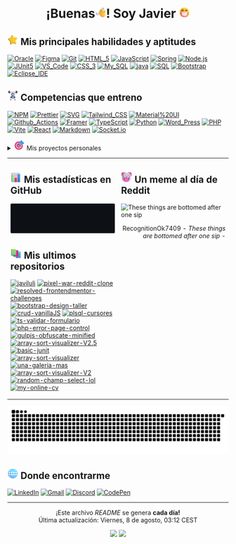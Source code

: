 
<h1 align="center">
¡Buenas<img src="./images/emojis/waving_hand.png" alt="👋" width="25" height="25" />! Soy Javier <img src="./images/emojis/beaming_face_with_smiling_eyes.png" alt="👋" width="25" height="25" />
</h1>

## <img src="./images/emojis/star.png" alt="🌟" width="25" height="25" /> Mis principales habilidades y aptitudes

[![Oracle](https://img.shields.io/badge/Oracle-F80000.svg?style=flat-square&logo=oracle&logoColor=FFFFFF)](#)
[![Figma](https://img.shields.io/badge/Figma-F24E1E.svg?style=flat-square&logo=figma&logoColor=FFFFFF)](#)
[![Git](https://img.shields.io/badge/Git-F05032.svg?style=flat-square&logo=git&logoColor=FFFFFF)](#)
[![HTML_5](https://img.shields.io/badge/HTML_5-E34F26.svg?style=flat-square&logo=html5&logoColor=FFFFFF)](#)
[![JavaScript](https://img.shields.io/badge/JavaScript-F7DF1E.svg?style=flat-square&logo=javascript&logoColor=000000)](#)
[![Spring](https://img.shields.io/badge/Spring-6DB33F.svg?style=flat-square&logo=spring&logoColor=FFFFFF)](#)
[![Node.js](https://img.shields.io/badge/Node.js-339933.svg?style=flat-square&logo=node.js&logoColor=FFFFFF)](#)
[![JUnit5](https://img.shields.io/badge/JUnit5-25A162.svg?style=flat-square&logo=junit5&logoColor=FFFFFF)](#)
[![VS_Code](https://img.shields.io/badge/VS_Code-007ACC.svg?style=flat-square&logo=visualstudiocode&logoColor=FFFFFF)](#)
[![CSS_3](https://img.shields.io/badge/CSS_3-1572B6.svg?style=flat-square&logo=css3&logoColor=FFFFFF)](#)
[![My_SQL](https://img.shields.io/badge/My_SQL-4479A1.svg?style=flat-square&logo=mysql&logoColor=FFFFFF)](#)
[![java](https://img.shields.io/badge/java-007396.svg?style=flat-square&logo=java&logoColor=FFFFFF)](#)
[![SQL](https://img.shields.io/badge/SQL-003B57.svg?style=flat-square&logo=amazon-dynamodb&logoColor=FFFFFF)](#)
[![Bootstrap](https://img.shields.io/badge/Bootstrap-7952B3.svg?style=flat-square&logo=bootstrap&logoColor=FFFFFF)](#)
[![Eclipse_IDE](https://img.shields.io/badge/Eclipse_IDE-2C2255.svg?style=flat-square&logo=eclipseide&logoColor=FFFFFF)](#)

## <img src="./images/emojis/man_lifting_weights_light_skin_tone.png" alt="🏋️‍♂️" width="25" height="25" /> Competencias que entreno

[![NPM](https://img.shields.io/badge/NPM-CB3837.svg?style=flat-square&logo=npm&logoColor=FFFFFF)](#)
[![Prettier](https://img.shields.io/badge/Prettier-F7B93E.svg?style=flat-square&logo=prettier&logoColor=000000)](#)
[![SVG](https://img.shields.io/badge/SVG-FFB13B.svg?style=flat-square&logo=svg&logoColor=000000)](#)
[![Tailwind_CSS](https://img.shields.io/badge/Tailwind_CSS-06B6D4.svg?style=flat-square&logo=tailwindcss&logoColor=FFFFFF)](#)
[![Material%20UI](https://img.shields.io/badge/Material%20UI-007FFF.svg?style=flat-square&logo=mui&logoColor=FFFFFF)](#)
[![Github_Actions](https://img.shields.io/badge/Github_Actions-2088FF.svg?style=flat-square&logo=github-actions&logoColor=FFFFFF)](#)
[![Framer](https://img.shields.io/badge/Framer-0055FF.svg?style=flat-square&logo=framer&logoColor=FFFFFF)](#)
[![TypeScript](https://img.shields.io/badge/TypeScript-3178C6.svg?style=flat-square&logo=typescript&logoColor=FFFFFF)](#)
[![Python](https://img.shields.io/badge/Python-3776AB.svg?style=flat-square&logo=python&logoColor=FFFFFF)](#)
[![Word_Press](https://img.shields.io/badge/Word_Press-21759B.svg?style=flat-square&logo=wordpress&logoColor=FFFFFF)](#)
[![PHP](https://img.shields.io/badge/PHP-777BB4.svg?style=flat-square&logo=php&logoColor=FFFFFF)](#)
[![Vite](https://img.shields.io/badge/Vite-B73BFE.svg?style=flat-square&logo=vite&logoColor=FFD62E)](#)
[![React](https://img.shields.io/badge/React-20232A.svg?style=flat-square&logo=react&logoColor=61DAFB)](#)
[![Markdown](https://img.shields.io/badge/Markdown-000000.svg?style=flat-square&logo=markdown&logoColor=FFFFFF)](#)
[![Socket.io](https://img.shields.io/badge/Socket.io-010101.svg?style=flat-square&logo=Socket.io&logoColor=FFFFFF)](#)

<details>
  <summary> <img src="./images/emojis/bullseye.png" alt="🎯" width="25" height="25" /> Mis proyectos personales </summary>

- [ ] Completar todos los retos de [frontendmentor.io](https://www.frontendmentor.io/challenges)
- [ ] Rehacer el proyecto [una-galeria-mas](https://github.com/javiluli/una-galeria-mas)
- [ ] Rehacer el programa de [java-array-sort-visualizer](https://github.com/javiluli/java-array-sort-visualizer)
- [ ] Customizar el CSS de mi perfil de [CodePen](https://codepen.io/javiluli_dev)
- [ ] Rehacer mi [CV web](https://javiluli.github.io/my-online-cv/) como porfolio con `Astro`.
- [ ] Crear un Bot con `Discord.js`.
- [ ] Crear una aplicación que utilice [Socket.IO](https://socket.io/)

</details>

<table width="960px">
<tr>
<td valign="top" width="50%">
<h2> <img src="./images/emojis/bar_chart.png" alt="📊" width="25" height="25" /> Mis estadísticas en GitHub </h2>

<picture>
<source media="(prefers-color-scheme: dark)" srcset="https://github.com/javiluli/javiluli/blob/master/images/wakatime_weekly_language_stats_black.svg">
<source media="(prefers-color-scheme: light)" srcset="https://github.com/javiluli/javiluli/blob/master/images/wakatime_weekly_language_stats.svg">
<img src="https://github.com/javiluli/javiluli/blob/master/images/wakatime_weekly_language_stats_black.svg">
</picture>

<h2> <img src="./images/emojis/books.png" alt="📘" width="25" height="25" /> Mis ultimos repositorios </h2>

[![javiluli](https://img.shields.io/badge/javiluli-28A745.svg?style=flat-square&logo=github&logoColor=000000)](https://github.com/javiluli/javiluli)
[![pixel-war-reddit-clone](https://img.shields.io/badge/pixel_war_reddit_clone-28A745.svg?style=flat-square&logo=github&logoColor=000000)](https://github.com/javiluli/pixel-war-reddit-clone)
[![resolved-frontendmentor-challenges](https://img.shields.io/badge/resolved_frontendmentor_challenges-28A745.svg?style=flat-square&logo=github&logoColor=000000)](https://github.com/javiluli/resolved-frontendmentor-challenges)
[![bootstrap-design-taller](https://img.shields.io/badge/bootstrap_design_taller-28A745.svg?style=flat-square&logo=github&logoColor=000000)](https://github.com/javiluli/bootstrap-design-taller)
[![crud-vanillaJS](https://img.shields.io/badge/crud_vanillaJS-FFA500.svg?style=flat-square&logo=github&logoColor=000000)](https://github.com/javiluli/crud-vanillaJS)
[![plsql-cursores](https://img.shields.io/badge/plsql_cursores-FFA500.svg?style=flat-square&logo=github&logoColor=000000)](https://github.com/javiluli/plsql-cursores)
[![ts-validar-formulario](https://img.shields.io/badge/ts_validar_formulario-FFA500.svg?style=flat-square&logo=github&logoColor=000000)](https://github.com/javiluli/ts-validar-formulario)
[![php-error-page-control](https://img.shields.io/badge/php_error_page_control-FFA500.svg?style=flat-square&logo=github&logoColor=000000)](https://github.com/javiluli/php-error-page-control)
[![gulpjs-obfuscate-minified](https://img.shields.io/badge/gulpjs_obfuscate_minified-FFA500.svg?style=flat-square&logo=github&logoColor=000000)](https://github.com/javiluli/gulpjs-obfuscate-minified)
[![array-sort-visualizer-V2.5](https://img.shields.io/badge/array_sort_visualizer_V2.5-FFA500.svg?style=flat-square&logo=github&logoColor=000000)](https://github.com/javiluli/array-sort-visualizer-V2.5)
[![basic-junit](https://img.shields.io/badge/basic_junit-FFA500.svg?style=flat-square&logo=github&logoColor=000000)](https://github.com/javiluli/basic-junit)
[![array-sort-visualizer](https://img.shields.io/badge/array_sort_visualizer-FFA500.svg?style=flat-square&logo=github&logoColor=000000)](https://github.com/javiluli/array-sort-visualizer)
[![una-galeria-mas](https://img.shields.io/badge/una_galeria_mas-FFA500.svg?style=flat-square&logo=github&logoColor=000000)](https://github.com/javiluli/una-galeria-mas)
[![array-sort-visualizer-V2](https://img.shields.io/badge/array_sort_visualizer_V2-28A745.svg?style=flat-square&logo=github&logoColor=000000)](https://github.com/javiluli/array-sort-visualizer-V2)
[![random-champ-select-lol](https://img.shields.io/badge/random_champ_select_lol-FFA500.svg?style=flat-square&logo=github&logoColor=000000)](https://github.com/javiluli/random-champ-select-lol)
[![my-online-cv](https://img.shields.io/badge/my_online_cv-FFA500.svg?style=flat-square&logo=github&logoColor=000000)](https://github.com/javiluli/my-online-cv)

</td>
<td valign="top" width="50%">

<h2>
  <img src="./images/emojis/clown_face.png" alt="🤡" width="25" height="25" /> Un meme al día de Reddit
</h2>

![These things are bottomed after one sip](https://i.redd.it/uaotg1tr0nhf1.png)

<p align="right">RecognitionOk7409<i> - These things are bottomed after one sip</i> - </p>

</td>
</tr> 
</table>

<picture>
<img alt="github-snake" src="https://github.com/javiluli/javiluli/blob/output/github-contribution-grid-snake-dark.svg" />
</picture>

<h2>
<img src="./images/emojis/globe_with_meridians.png" alt="🌐" width="25" height="25" /> Donde encontrarme
</h2>

<p>
<a href="https://www.linkedin.com/in/javier-delgado-rodriguez-165910331" target="_blank"><img alt="LinkedIn" src="https://img.shields.io/badge/linkedin-%230077B5.svg?&style=for-the-badge&logo=linkedin&logoColor=white" /></a> 
<a href="mailto:javiluli.dev@gmail.com" target="_blank"><img src="https://img.shields.io/badge/gmail-ea4335.svg?style=for-the-badge&logo=gmail&logoColor=FFFFFF" alt="Gmail"/></a>
<a href="https://discord.gg/YCfxzd6krh" target="_blank"><img src="https://img.shields.io/badge/discord-5865F2.svg?style=for-the-badge&logo=discord&logoColor=FFFFFF" alt="Discord"/></a>
<a href="https://codepen.io/javiluli_dev" target="_blank"><img src="https://img.shields.io/badge/codepen-000000.svg?style=for-the-badge&logo=codepen&logoColor=FFFFFF" alt="CodePen"/></a>
</p>

------------
<p align="center"> ¡Este archivo <i>README</i> se genera <b>cada día!</b> <br /> Última actualización: Viernes, 8 de agosto, 03:12 CEST </p>

<p align="center"> <img src="https://github.com/thmsgbrt/thmsgbrt/workflows/README%20build/badge.svg" /> <img src="https://komarev.com/ghpvc/?username=javiluli&color=blue" /> </p>
